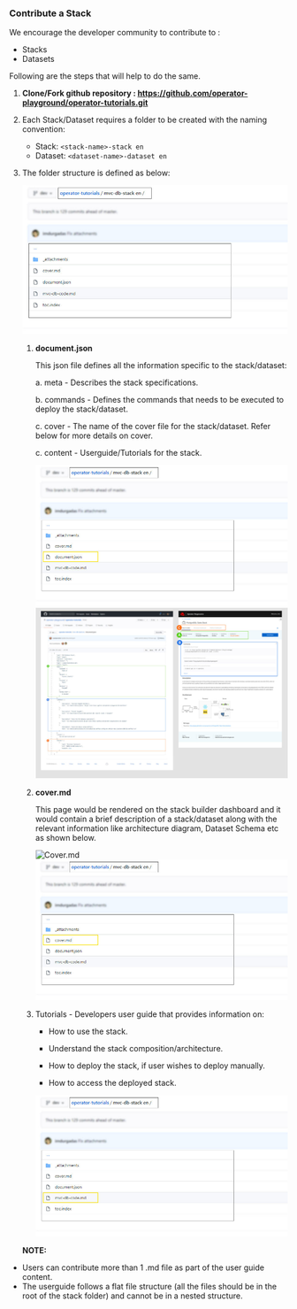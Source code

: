 ### Contribute a Stack

We encourage the developer community to contribute to :

- Stacks
- Datasets

Following are the steps that will help to do the same.

1. **Clone/Fork github repository : https://github.com/operator-playground/operator-tutorials.git**

2. Each Stack/Dataset requires a folder to be created with the naming convention:

   - Stack:  `<stack-name>-stack en `
   - Dataset: `<dataset-name>-dataset en `

3. The folder structure is defined as below:

   ![Github Repository Structure](_attachments/1.jpg)

   1. **document.json**

      This json file defines all the information specific to the stack/dataset:

      a. meta - Describes the stack specifications.

      b. commands - Defines the commands that needs to be executed to deploy the stack/dataset.

      c. cover - The name of the cover file for the stack/dataset. Refer below for more details on cover.

      c. content - Userguide/Tutorials for the stack.
      
      ![document.json](_attachments/document-json.jpg)
      ![document.json](_attachments/help.jpg)
      

   2. **cover.md**

      This page would be rendered on the stack builder dashboard and it would contain a brief description of a stack/dataset along with the  relevant information like architecture diagram, Dataset Schema etc as shown below.

      ![Cover.md](_attachments/3.png)
      ![Cover.md](_attachments/3-1.jpg)


   3. Tutorials - Developers user guide that provides information on:

      - How to use the stack.

      - Understand the stack composition/architecture.

      - How to deploy the stack, if user wishes to deploy manually.

      - How to access the deployed stack.

      ![Stackconfig.json](_attachments/tutorial.jpg)

    

   **NOTE:** 
- Users can contribute more than 1 .md file as part of the user guide content. 
- The userguide follows a flat file structure (all the files should be in the root of the stack folder) and cannot be in a nested structure.


